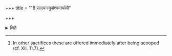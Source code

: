 +++
title = "18 सादयन्त्युपांश्वन्तर्यामौ"

+++

<details><summary>थिते</summary>

18. The Upāmśu and Antaryāma-cups should be deposited.[^2]  

[^2]: In other sacrifices these are offered immediately after being scooped (cf. XII. 11.7).  
</details>

